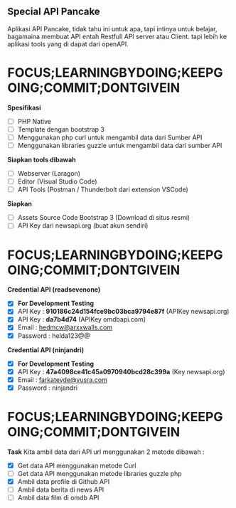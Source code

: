 ## Special API Pancake
Aplikasi API Pancake, tidak tahu ini untuk apa, tapi intinya untuk belajar, bagamaina membuat API entah Restfull API server atau Client. tapi lebih ke aplikasi tools yang di dapat dari openAPI.

# FOCUS;LEARNINGBYDOING;KEEPGOING;COMMIT;DONTGIVEIN

**Spesifikasi**
- [ ] PHP Native
- [ ] Template dengan bootstrap 3
- [ ] Menggunakan php curl untuk mengambil data dari Sumber API
- [ ] Menggunakan libraries guzzle untuk mengambil data dari sumber API

**Siapkan tools dibawah**
- [ ] Webserver (Laragon)
- [ ] Editor (Visual Studio Code)
- [ ] API Tools (Postman / Thunderbolt dari extension VSCode)

**Siapkan**
- [ ] Assets Source Code Bootstrap 3 (Download di situs resmi)
- [ ] API Key dari newsapi.org (buat akun sendiri)

# FOCUS;LEARNINGBYDOING;KEEPGOING;COMMIT;DONTGIVEIN

**Credential API (readsevenone)**
- [x] **For Development Testing**
- [x] API Key : **910186c24d154fce9bc03bca9794e87f** (APIKey newsapi.org)
- [x] API Key : **da7b4d74** (APIKey omdbapi.com)
- [x] Email : hedmcw@arxxwalls.com
- [x] Password : helda123@@

**Credential API (ninjandri)**
- [x] **For Development Testing**
- [x] API Key : **47a4098ce41c45a0970940bcd28c399a** (Key newsapi.org)
- [x] Email : farkateyde@vusra.com
- [x] Password : ninjandri

# FOCUS;LEARNINGBYDOING;KEEPGOING;COMMIT;DONTGIVEIN

**Task**
Kita ambil data dari API url menggunakan 2 metode dibawah : 
- [x] Get data API menggunakan metode Curl
- [ ] Get data API menggunakan metode libraries guzzle php
- [x] Ambil data profile di Github API
- [ ] Ambil data berita di news API
- [ ] Ambil data film di omdb API
